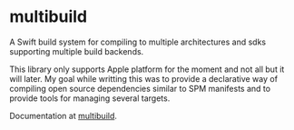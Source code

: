 # multibuild

A Swift build system for compiling to multiple architectures and sdks supporting multiple build backends.

This library only supports Apple platform for the moment and not all but it will later. My goal while writting this was to provide a declarative way of compiling open source dependencies similar to SPM manifests and to provide tools for managing several targets.

Documentation at [multibuild](https://gatites.no.binarios/emma/cosas/documentaciones/multibuild).